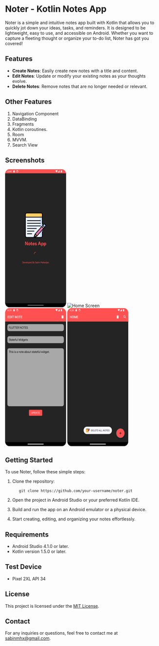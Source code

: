# Noter - Kotlin Notes App

Noter is a simple and intuitive notes app built with Kotlin that allows you to quickly jot down your ideas, tasks, and reminders. It is designed to be lightweight, easy to use, and accessible on Android. Whether you want to capture a fleeting thought or organize your to-do list, Noter has got you covered!

## Features

- **Create Notes**: Easily create new notes with a title and content.
- **Edit Notes**: Update or modify your existing notes as your thoughts evolve.
- **Delete Notes**: Remove notes that are no longer needed or relevant.

## Other Features
1. Navigation Component
2. DataBinding
3. Fragments
4. Kotlin coroutines.
5. Room
6. MVVM.
7. Search View


## Screenshots

<p float="left">
    <img alt="Loading Screen" src="https://raw.githubusercontent.com/sabinmhx/noter/master/images/screenshots/noter_loading_screen.png" width="200" height="450"/>
    <img alt="Home Screen" src="https://raw.githubusercontent.com/sabinmhx/noter/master/images/screenshots/noter_home_screen1.png" width="200" height="450"/>
    <img alt="Adding Screen" src="https://raw.githubusercontent.com/sabinmhx/noter/master/images/screenshots/adding_screen.png" width="200" height="450"/>
    <img alt="Deleting Screen" src="https://raw.githubusercontent.com/sabinmhx/noter/master/images/screenshots/noter_deleting_screen.png" width="200" height="450"/>
</p>

## Getting Started

To use Noter, follow these simple steps:

1. Clone the repository:
    
      ```
         git clone https://github.com/your-username/noter.git
      ```

3. Open the project in Android Studio or your preferred Kotlin IDE.
4. Build and run the app on an Android emulator or a physical device.
5. Start creating, editing, and organizing your notes effortlessly.

## Requirements
- Android Studio 4.1.0 or later.
- Kotlin version 1.5.0 or later.

## Test Device
- Pixel 2XL API 34

## License

This project is licensed under the [MIT License](LICENSE).

## Contact

For any inquiries or questions, feel free to contact me at sabinmhx@gmail.com.
